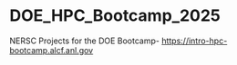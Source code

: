 # DOE_HPC_Bootcamp_2025
NERSC Projects for the DOE Bootcamp- https://intro-hpc-bootcamp.alcf.anl.gov
